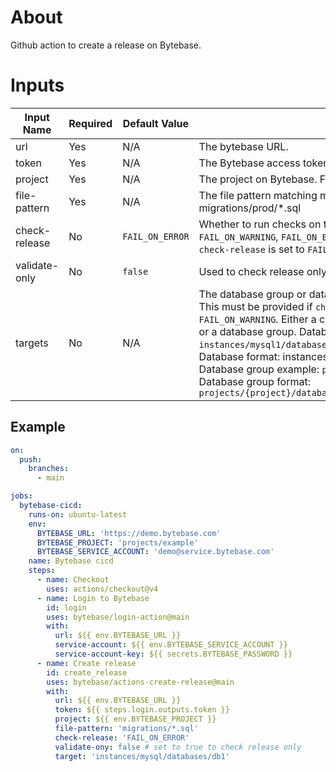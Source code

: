 # About

Github action to create a release on Bytebase.

# Inputs

| Input Name | Required | Default Value | Description | Type |
|---|---|---|---|---|
| url | Yes | N/A | The bytebase URL. | String |
| token | Yes | N/A | The Bytebase access token. | String |
| project | Yes | N/A | The project on Bytebase. Format: projects/{project} | String |
| file-pattern | Yes | N/A | The file pattern matching migration files. Example: migrations/prod/*.sql | String |
| check-release | No | `FAIL_ON_ERROR` | Whether to run checks on the release Valid values are: `SKIP`, `FAIL_ON_WARNING`, `FAIL_ON_ERROR`. `targets` must be provided if `check-release` is set to `FAIL_ON_ERROR` or `FAIL_ON_WARNING`. | String |
| validate-only | No | `false` | Used to check release only. Won't create the release. | Boolean |
| targets | No | N/A | The database group or databases to check the release against. This must be provided if `check-release` is set to `FAIL_ON_ERROR` or `FAIL_ON_WARNING`. Either a comma separated list of the databases or a database group. Databases example: `instances/mysql1/databases/db1,instances/mysql1/databases/db2`. Database format: instances/{instance}/databases/{database} Database group example: `projects/exa/databaseGroups/mygroup` Database group format: `projects/{project}/databaseGroups/{databaseGroup}` | String |

## Example

```yaml
on:
  push:
    branches:
      - main

jobs:
  bytebase-cicd:
    runs-on: ubuntu-latest
    env:
      BYTEBASE_URL: 'https://demo.bytebase.com'
      BYTEBASE_PROJECT: 'projects/example'
      BYTEBASE_SERVICE_ACCOUNT: 'demo@service.bytebase.com'
    name: Bytebase cicd
    steps:
      - name: Checkout
        uses: actions/checkout@v4
      - name: Login to Bytebase
        id: login
        uses: bytebase/login-action@main
        with:
          url: ${{ env.BYTEBASE_URL }}
          service-account: ${{ env.BYTEBASE_SERVICE_ACCOUNT }}
          service-account-key: ${{ secrets.BYTEBASE_PASSWORD }}
      - name: Create release
        id: create_release
        uses: bytebase/actions-create-release@main
        with:
          url: ${{ env.BYTEBASE_URL }}
          token: ${{ steps.login.outputs.token }}
          project: ${{ env.BYTEBASE_PROJECT }}
          file-pattern: 'migrations/*.sql'
          check-release: 'FAIL_ON_ERROR'
          validate-ony: false # set to true to check release only
          target: 'instances/mysql/databases/db1'
```
